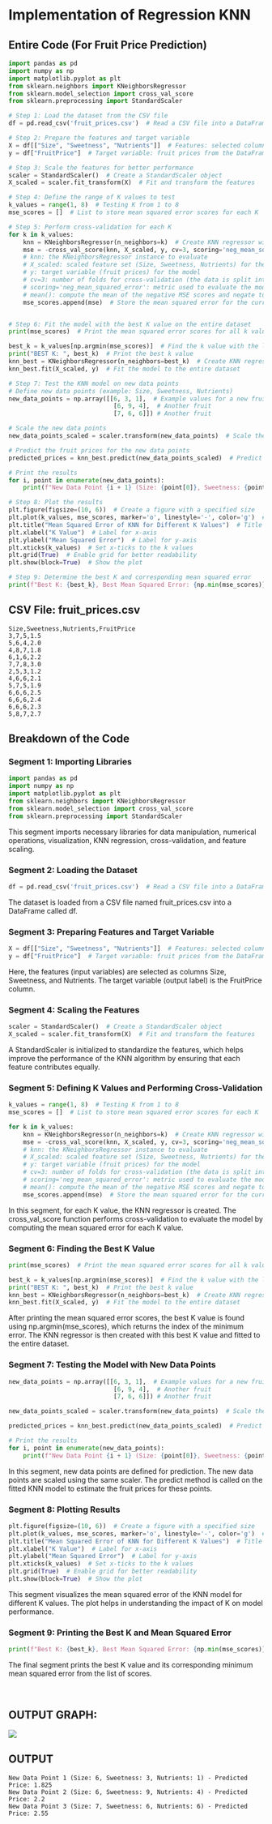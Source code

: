 # Implementation of Regression KNN

## Entire Code (For Fruit Price Prediction)

```python
import pandas as pd
import numpy as np
import matplotlib.pyplot as plt
from sklearn.neighbors import KNeighborsRegressor
from sklearn.model_selection import cross_val_score
from sklearn.preprocessing import StandardScaler

# Step 1: Load the dataset from the CSV file
df = pd.read_csv('fruit_prices.csv')  # Read a CSV file into a DataFrame

# Step 2: Prepare the features and target variable
X = df[["Size", "Sweetness", "Nutrients"]]  # Features: selected columns from the DataFrame
y = df["FruitPrice"]  # Target variable: fruit prices from the DataFrame

# Step 3: Scale the features for better performance
scaler = StandardScaler()  # Create a StandardScaler object
X_scaled = scaler.fit_transform(X)  # Fit and transform the features

# Step 4: Define the range of K values to test
k_values = range(1, 8)  # Testing K from 1 to 8
mse_scores = []  # List to store mean squared error scores for each K

# Step 5: Perform cross-validation for each K
for k in k_values:
    knn = KNeighborsRegressor(n_neighbors=k)  # Create KNN regressor with k neighbors
    mse = -cross_val_score(knn, X_scaled, y, cv=3, scoring='neg_mean_squared_error').mean()  
    # knn: the KNeighborsRegressor instance to evaluate
    # X_scaled: scaled feature set (Size, Sweetness, Nutrients) for the model
    # y: target variable (fruit prices) for the model
    # cv=3: number of folds for cross-validation (the data is split into 3 parts)
    # scoring='neg_mean_squared_error': metric used to evaluate the model's performance (negative mean squared error)
    # mean(): compute the mean of the negative MSE scores and negate to get actual MSE
    mse_scores.append(mse)  # Store the mean squared error for the current k


# Step 6: Fit the model with the best K value on the entire dataset
print(mse_scores)  # Print the mean squared error scores for all k values

best_k = k_values[np.argmin(mse_scores)]  # Find the k value with the lowest mean squared error
print("BEST K: ", best_k)  # Print the best k value
knn_best = KNeighborsRegressor(n_neighbors=best_k)  # Create KNN regressor with the best k
knn_best.fit(X_scaled, y)  # Fit the model to the entire dataset

# Step 7: Test the KNN model on new data points
# Define new data points (example: Size, Sweetness, Nutrients)
new_data_points = np.array([[6, 3, 1],  # Example values for a new fruit
                             [6, 9, 4],  # Another fruit
                             [7, 6, 6]]) # Another fruit

# Scale the new data points
new_data_points_scaled = scaler.transform(new_data_points)  # Scale the new data points

# Predict the fruit prices for the new data points
predicted_prices = knn_best.predict(new_data_points_scaled)  # Predict prices based on the new data points

# Print the results
for i, point in enumerate(new_data_points):
    print(f"New Data Point {i + 1} (Size: {point[0]}, Sweetness: {point[1]}, Nutrients: {point[2]}) - Predicted Price: {predicted_prices[i]}")

# Step 8: Plot the results
plt.figure(figsize=(10, 6))  # Create a figure with a specified size
plt.plot(k_values, mse_scores, marker='o', linestyle='-', color='g')  # Plot k values against mean squared errors
plt.title("Mean Squared Error of KNN for Different K Values")  # Title of the plot
plt.xlabel("K Value")  # Label for x-axis
plt.ylabel("Mean Squared Error")  # Label for y-axis
plt.xticks(k_values)  # Set x-ticks to the k values
plt.grid(True)  # Enable grid for better readability
plt.show(block=True)  # Show the plot

# Step 9: Determine the best K and corresponding mean squared error
print(f"Best K: {best_k}, Best Mean Squared Error: {np.min(mse_scores)}")  # Print the best k and its corresponding mean squared error
```

## CSV File: fruit_prices.csv

```
Size,Sweetness,Nutrients,FruitPrice
3,7,5,1.5
5,6,4,2.0
4,8,7,1.8
6,1,6,2.2
7,7,8,3.0
2,5,3,1.2
4,6,6,2.1
5,7,5,1.9
6,6,6,2.5
6,6,6,2.4
6,6,6,2.3
5,8,7,2.7
```

## Breakdown of the Code


### Segment 1: Importing Libraries

```python
import pandas as pd
import numpy as np
import matplotlib.pyplot as plt
from sklearn.neighbors import KNeighborsRegressor
from sklearn.model_selection import cross_val_score
from sklearn.preprocessing import StandardScaler
```

This segment imports necessary libraries for data manipulation, numerical operations, visualization, KNN regression, cross-validation, and feature scaling.

### Segment 2: Loading the Dataset

```python
df = pd.read_csv('fruit_prices.csv')  # Read a CSV file into a DataFrame
```

The dataset is loaded from a CSV file named fruit_prices.csv into a DataFrame called df.

### Segment 3: Preparing Features and Target Variable

```python
X = df[["Size", "Sweetness", "Nutrients"]]  # Features: selected columns from the DataFrame
y = df["FruitPrice"]  # Target variable: fruit prices from the DataFrame
```

Here, the features (input variables) are selected as columns Size, Sweetness, and Nutrients. The target variable (output label) is the FruitPrice column.

### Segment 4: Scaling the Features

```python
scaler = StandardScaler()  # Create a StandardScaler object
X_scaled = scaler.fit_transform(X)  # Fit and transform the features
```

A StandardScaler is initialized to standardize the features, which helps improve the performance of the KNN algorithm by ensuring that each feature contributes equally.

### Segment 5: Defining K Values and Performing Cross-Validation

```python
k_values = range(1, 8)  # Testing K from 1 to 8
mse_scores = []  # List to store mean squared error scores for each K

for k in k_values:
    knn = KNeighborsRegressor(n_neighbors=k)  # Create KNN regressor with k neighbors
    mse = -cross_val_score(knn, X_scaled, y, cv=3, scoring='neg_mean_squared_error').mean()  
    # knn: the KNeighborsRegressor instance to evaluate
    # X_scaled: scaled feature set (Size, Sweetness, Nutrients) for the model
    # y: target variable (fruit prices) for the model
    # cv=3: number of folds for cross-validation (the data is split into 3 parts)
    # scoring='neg_mean_squared_error': metric used to evaluate the model's performance (negative mean squared error)
    # mean(): compute the mean of the negative MSE scores and negate to get actual MSE
    mse_scores.append(mse)  # Store the mean squared error for the current k

```

In this segment, for each K value, the KNN regressor is created. The cross_val_score function performs cross-validation to evaluate the model by computing the mean squared error for each K value.

### Segment 6: Finding the Best K Value

```python
print(mse_scores)  # Print the mean squared error scores for all k values

best_k = k_values[np.argmin(mse_scores)]  # Find the k value with the lowest mean squared error
print("BEST K: ", best_k)  # Print the best k value
knn_best = KNeighborsRegressor(n_neighbors=best_k)  # Create KNN regressor with the best k
knn_best.fit(X_scaled, y)  # Fit the model to the entire dataset
```

After printing the mean squared error scores, the best K value is found using np.argmin(mse_scores), which returns the index of the minimum error. The KNN regressor is then created with this best K value and fitted to the entire dataset.

### Segment 7: Testing the Model with New Data Points

```python
new_data_points = np.array([[6, 3, 1],  # Example values for a new fruit
                             [6, 9, 4],  # Another fruit
                             [7, 6, 6]]) # Another fruit

new_data_points_scaled = scaler.transform(new_data_points)  # Scale the new data points

predicted_prices = knn_best.predict(new_data_points_scaled)  # Predict prices based on the new data points

# Print the results
for i, point in enumerate(new_data_points):
    print(f"New Data Point {i + 1} (Size: {point[0]}, Sweetness: {point[1]}, Nutrients: {point[2]}) - Predicted Price: {predicted_prices[i]}")
```

In this segment, new data points are defined for prediction. The new data points are scaled using the same scaler. The predict method is called on the fitted KNN model to estimate the fruit prices for these points.

### Segment 8: Plotting Results

```python
plt.figure(figsize=(10, 6))  # Create a figure with a specified size
plt.plot(k_values, mse_scores, marker='o', linestyle='-', color='g')  # Plot k values against mean squared errors
plt.title("Mean Squared Error of KNN for Different K Values")  # Title of the plot
plt.xlabel("K Value")  # Label for x-axis
plt.ylabel("Mean Squared Error")  # Label for y-axis
plt.xticks(k_values)  # Set x-ticks to the k values
plt.grid(True)  # Enable grid for better readability
plt.show(block=True)  # Show the plot
```

This segment visualizes the mean squared error of the KNN model for different K values. The plot helps in understanding the impact of K on model performance.

### Segment 9: Printing the Best K and Mean Squared Error

```python
print(f"Best K: {best_k}, Best Mean Squared Error: {np.min(mse_scores)}")  # Print the best k and its corresponding mean squared error
```

The final segment prints the best K value and its corresponding minimum mean squared error from the list of scores.



<br>

## OUTPUT GRAPH:

<img src = "Figure - 2.png">


## OUTPUT

```
New Data Point 1 (Size: 6, Sweetness: 3, Nutrients: 1) - Predicted Price: 1.825
New Data Point 2 (Size: 6, Sweetness: 9, Nutrients: 4) - Predicted Price: 2.2
New Data Point 3 (Size: 7, Sweetness: 6, Nutrients: 6) - Predicted Price: 2.55
```



